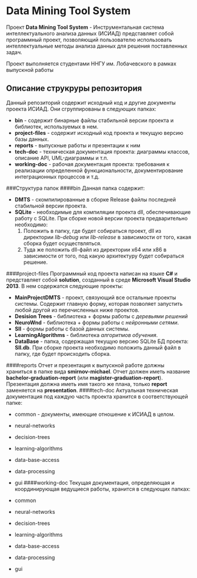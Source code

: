 # Data Mining Tool System
Проект **Data Mining Tool System** - Инструментальная система интеллектуального анализа данных (ИСИАД) представляет собой программный проект, позволяющий пользователю использовать интеллектуальные методы анализа данных для решения поставленных задач.

 Проект выполняется студентами ННГУ им. Лобачевского в рамках выпускной работы
## Описание струкруры репозитория

Данный репозиторий содержит исходный код и другие документы проекта ИСИАД. Они сгруппированы в следующих папках:

- **bin** - содержит бинарные файлы стабильной версии проекта и библиотек, используемых в нем.
- **project-files** - содержит исходный код проекта и текущую версию базы данных.
- **reports** - выпускные работы и презентации к ним
- **tech-doc** - техническая документация проекта: диаграммы классов, описание API, UML-диаграммы и т.п.
- **working-doc** - рабочая документация проекта: требования к реализации определенной функциональности, документирование интеграционных процессов и т.д.

###Структура папок
####bin
Данная папка содержит:

- **DMTS** - скомпилированные в сборке Release файлы последней стабильной версии проекта.
- **SQLite** - необходимые для компиляции проекта dll, обеспечивающие работу с SQLite. При сборке новой версии проекта предварительно необходимо:
	1. Положить в папку, где будет собираться проект, dll из директории *lib-debug* или *lib-release* в зависимости от того, какая сборка будет осуществляться.
	2. Туда же положить dll-файл из директории x64 или x86 в зависимости от того, под какую архитектуру будет собираться решение.

####project-files
Программный код проекта написан на языке **C#** и представляет собой **solution**, созданный в среде **Microsoft Visual Studio 2013**. В нем содержатся следующие проекты:

- **MainProjectDMTS** - проект, связующий все остальные проекты системы. Содержит главную форму, которая позволяет запустить любой другой из перечисленных ниже проектов.
- **Desision Trees** - библиотека + формы работы с *деревьями решений*
- **NeuroWnd** - библиотека + формы работы с *нейронными сетями*.
- **SII** - формы работы с базой данных системы.
- **LearningAlgorithms** - библиотека *алгоритмов обучения*.  
- **DataBase** - папка, содержащая текущую версию SQLite БД проекта: **SII.db**. При сборке проекта необходимо положить данный файл в папку, где будет происходить сборка.

####reports
Отчет и презентация к выпускной работе должны храниться в папке вида **smirnov-michael**. Отчет должен иметь название **bachelor-graduation-report** (или **magister-graduation-report**). Презентация должна иметь имя такого же плана, только **report** заменяется на  **presentation**.
####tech-doc
Актуальная техническая документация под каждую часть проекта хранится в соответствующей папке:

- common - документы, имеющие отношение к ИСИАД в целом.
- neural-networks
- decision-trees
- learning-algorithms
- data-base-access
- data-processing
- gui
####working-doc
Текущая документация, определяющая и координирующая ведущиеся работы, хранится в следующих папках:

- common
- neural-networks
- decision-trees
- learning-algorithms
- data-base-access
- data-processing
- gui